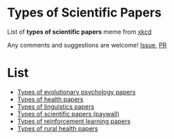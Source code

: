# Types of Scientific Papers

List of **types of scientific papers** meme from [xkcd](https://xkcd.com/2456/)

Any comments and suggestions are welcome! [Issue](https://github.com/appleparan/types-of-scientific-papers/issues), [PR](https://github.com/appleparan/types-of-scientific-papers/pulls)

# List

* [Types of evolutionary psychology papers](https://twitter.com/stacyfarina/status/1388142482735644676)
* [Types of health papers](https://twitter.com/michelleminton/status/1387767477506035718)
* [Types of linguistics papers](https://twitter.com/midnucas/status/1388283538944913409)
* [Types of scientific papers (paywall)](https://twitter.com/AndrewBarnas/status/1388161745684996098)
* [Types of reinforcement learning papers](https://twitter.com/araffin2/status/1388174444712112131)
* [Types of rural health papers](https://twitter.com/WhitneyZahnd/status/1388233798224015360)
